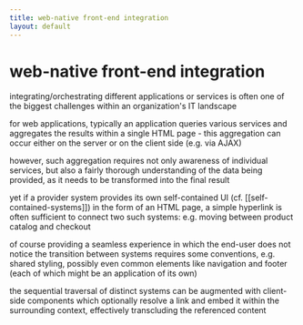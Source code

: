 ```yaml
---
title: web-native front-end integration
layout: default
---
```


# web-native front-end integration

integrating/orchestrating different applications or services is often one of
the biggest challenges within an organization's IT landscape

for web applications, typically an application queries various services and
aggregates the results within a single HTML page - this aggregation can occur
either on the server or on the client side (e.g. via AJAX)

however, such aggregation requires not only awareness of individual services,
but also a fairly thorough understanding of the data being provided, as it
needs to be transformed into the final result

yet if a provider system provides its own self-contained UI (cf.
[[self-contained-systems]]) in the form of an HTML page, a simple hyperlink is
often sufficient to connect two such systems: e.g. moving between product
catalog and checkout

of course providing a seamless experience in which the end-user does not notice
the transition between systems requires some conventions, e.g. shared styling,
possibly even common elements like navigation and footer (each of which might
be an application of its own)

the sequential traversal of distinct systems can be augmented with client-side
components which optionally resolve a link and embed it within the surrounding
context, effectively transcluding the referenced content
